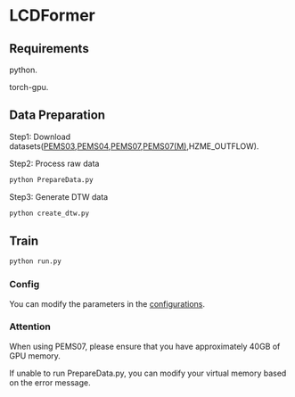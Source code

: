 # LCDFormer





## Requirements

python.

torch-gpu.

## Data Preparation

Step1: Download datasets([PEMS03](https://github.com/guoshnBJTU/ASTGNN/tree/main/data/PEMS03),[PEMS04](https://github.com/guoshnBJTU/ASTGNN/tree/main/data/PEMS04),[PEMS07](https://github.com/guoshnBJTU/ASTGNN/tree/main/data/PEMS07),[PEMS07(M)](https://github.com/wengwenchao123/DDGCRN?tab=readme-ov-file),HZME_OUTFLOW).

Step2: Process raw data

```bash
python PrepareData.py
```

Step3: Generate DTW data

```bash
python create_dtw.py
```

## Train

```bash
python run.py
```

### Config

You can modify the parameters in the [configurations](/configurations/).

### Attention

When using PEMS07, please ensure that you have approximately 40GB of GPU memory.

If unable to run PrepareData.py, you can modify your virtual memory based on the error message.



